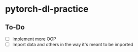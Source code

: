 # pytorch-dl-practice

## To-Do
- [ ] Implement more OOP
- [ ] Import data and others in the way it's meant to be imported